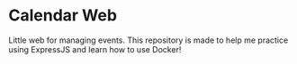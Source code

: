 # Calendar Web
Little web for managing events. This repository is made to help me practice using ExpressJS and learn how to use Docker!